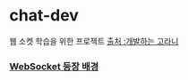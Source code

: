 # chat-dev
웹 소켓 학습을 위한 프로젝트 [출처 :개발하는 고라니](https://dev-gorany.tistory.com)

### [WebSocket 등장 배경](https://github.com/KimTaeKang57/chat-dev/blob/main/websocket/WebSocket.md)
